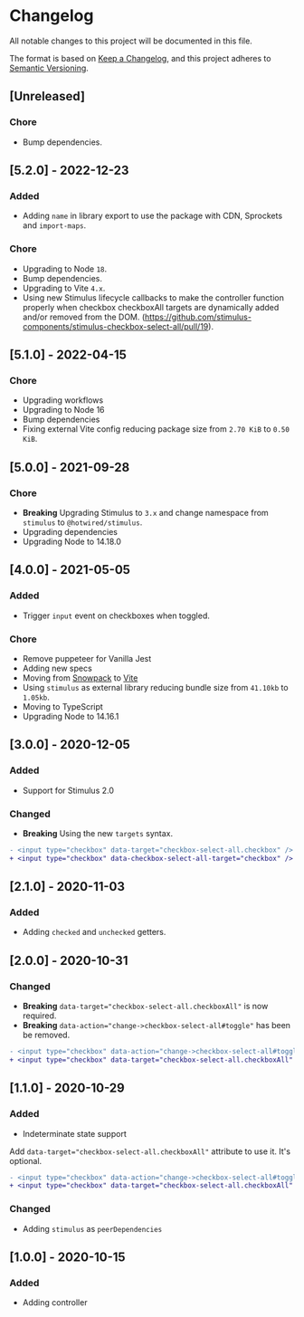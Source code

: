 # Changelog
All notable changes to this project will be documented in this file.

The format is based on [Keep a Changelog](https://keepachangelog.com/en/1.0.0/),
and this project adheres to [Semantic Versioning](https://semver.org/spec/v2.0.0.html).

## [Unreleased]

### Chore

- Bump dependencies.

## [5.2.0] - 2022-12-23

### Added

- Adding `name` in library export to use the package with CDN, Sprockets and `import-maps`.

### Chore

- Upgrading to Node `18`.
- Bump dependencies.
- Upgrading to Vite `4.x`.
- Using new Stimulus lifecycle callbacks to make the controller function properly when checkbox checkboxAll targets are dynamically added and/or removed from the DOM. (https://github.com/stimulus-components/stimulus-checkbox-select-all/pull/19).

## [5.1.0] - 2022-04-15

### Chore

- Upgrading workflows
- Upgrading to Node 16
- Bump dependencies
- Fixing external Vite config reducing package size from `2.70 KiB` to `0.50 KiB`.

## [5.0.0] - 2021-09-28

### Chore

- **Breaking** Upgrading Stimulus to `3.x` and change namespace from `stimulus` to `@hotwired/stimulus`.
- Upgrading dependencies
- Upgrading Node to 14.18.0

## [4.0.0] - 2021-05-05

### Added

- Trigger `input` event on checkboxes when toggled.

### Chore

- Remove puppeteer for Vanilla Jest
- Adding new specs
- Moving from [Snowpack](https://www.snowpack.dev/) to [Vite](https://github.com/vitejs/vite)
- Using `stimulus` as external library reducing bundle size from `41.10kb` to `1.05kb`.
- Moving to TypeScript
- Upgrading Node to 14.16.1

## [3.0.0] - 2020-12-05

### Added

- Support for Stimulus 2.0

### Changed

- **Breaking** Using the new `targets` syntax.

```diff
- <input type="checkbox" data-target="checkbox-select-all.checkbox" />
+ <input type="checkbox" data-checkbox-select-all-target="checkbox" />
```

## [2.1.0] - 2020-11-03

### Added

- Adding `checked` and `unchecked` getters.

## [2.0.0] - 2020-10-31

### Changed

- **Breaking** `data-target="checkbox-select-all.checkboxAll"` is now required.
- **Breaking** `data-action="change->checkbox-select-all#toggle"` has been be removed.
```diff
- <input type="checkbox" data-action="change->checkbox-select-all#toggle" />
+ <input type="checkbox" data-target="checkbox-select-all.checkboxAll" />
```

## [1.1.0] - 2020-10-29

### Added

- Indeterminate state support

Add `data-target="checkbox-select-all.checkboxAll"` attribute to use it. It's optional.
```diff
- <input type="checkbox" data-action="change->checkbox-select-all#toggle" />
+ <input type="checkbox" data-target="checkbox-select-all.checkboxAll" data-action="change->checkbox-select-all#toggle" />
```

### Changed
- Adding `stimulus` as `peerDependencies`

## [1.0.0] - 2020-10-15

### Added

- Adding controller
